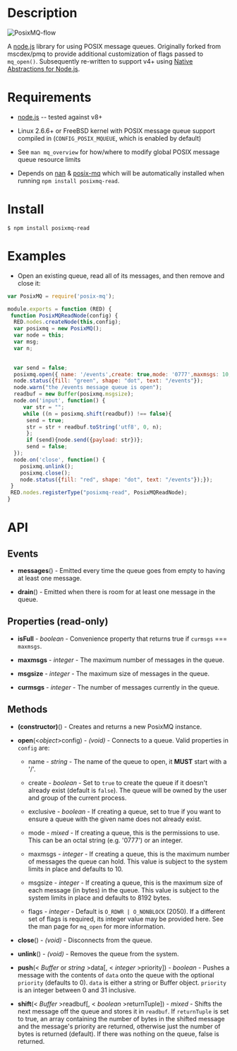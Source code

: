 Description
===========

![PosixMQ-flow](https://github.com/DE7GK35/PosixMQ-read/PosixMQ-flow.png)

A [node.js](http://nodejs.org/) library for using POSIX message queues. Originally forked from mscdex/pmq to provide additional customization of flags passed to `mq_open()`. Subsequently re-written to support v4+ using [Native Abstractions for Node.js](https://github.com/nodejs/nan).


Requirements
============

* [node.js](http://nodejs.org/) -- tested against v8+

* Linux 2.6.6+ or FreeBSD kernel with POSIX message queue support compiled in (`CONFIG_POSIX_MQUEUE`, which is enabled by default)

* See `man mq_overview` for how/where to modify global POSIX message queue resource limits

* Depends on [nan](https://www.npmjs.com/package/nan) & [posix-mq](https://www.npmjs.com/package/posix-mq) which will be automatically installed when running `npm install posixmq-read`.


Install
=======

```shell
$ npm install posixmq-read
```


Examples
========


* Open an existing queue, read all of its messages, and then remove and close it:

```javascript
var PosixMQ = require('posix-mq');

module.exports = function (RED) {
 function PosixMQReadNode(config) {
  RED.nodes.createNode(this,config);
  var posixmq = new PosixMQ();
  var node = this;
  var msg;
  var n;
 

  var send = false;
  posixmq.open({ name: '/events',create: true,mode: '0777',maxmsgs: 10, msgsize: 8 });
  node.status({fill: "green", shape: "dot", text: "/events"});
  node.warn("the /events message queue is open");
  readbuf = new Buffer(posixmq.msgsize);
  node.on('input', function() { 
     var str = "";
     while ((n = posixmq.shift(readbuf)) !== false){
      send = true;
      str = str + readbuf.toString('utf8', 0, n);
      };
      if (send){node.send({payload: str})};
      send = false;
  });
  node.on('close', function() { 
    posixmq.unlink();
    posixmq.close();
    node.status({fill: "red", shape: "dot", text: "/events"});});
 }
 RED.nodes.registerType("posixmq-read", PosixMQReadNode);
}
```


API
===

Events
------

* **messages**() - Emitted every time the queue goes from empty to having at least one message.

* **drain**() - Emitted when there is room for at least one message in the queue.

Properties (read-only)
----------------------

* **isFull** - _boolean_ - Convenience property that returns true if `curmsgs` === `maxmsgs`.

* **maxmsgs** - _integer_ - The maximum number of messages in the queue.

* **msgsize** - _integer_ - The maximum size of messages in the queue.

* **curmsgs** - _integer_ - The number of messages currently in the queue.

Methods
-------

* **(constructor)**() - Creates and returns a new PosixMQ instance.

* **open**(<_object_>config) - _(void)_ - Connects to a queue. Valid properties in `config` are:

    * name - _string_ - The name of the queue to open, it **MUST** start with a '/'.

    * create - _boolean_ - Set to `true` to create the queue if it doesn't already exist (default is `false`). The queue will be owned by the user and group of the current process.

    * exclusive - _boolean_ - If creating a queue, set to true if you want to ensure a queue with the given name does not already exist.

    * mode - _mixed_ - If creating a queue, this is the permissions to use. This can be an octal string (e.g. '0777') or an integer.

    * maxmsgs - _integer_ - If creating a queue, this is the maximum number of messages the queue can hold. This value is subject to the system limits in place and defaults to 10.

    * msgsize - _integer_ - If creating a queue, this is the maximum size of each message (in bytes) in the queue. This value is subject to the system limits in place and defaults to 8192 bytes.

    * flags - _integer_ - Default is `O_RDWR | O_NONBLOCK` (2050). If a different set of flags is required, its integer value may be provided here. See the man page for `mq_open` for more information.
    
* **close**() - _(void)_ - Disconnects from the queue.

* **unlink**() - _(void)_ - Removes the queue from the system.

* **push**(< _Buffer_ or _string_ >data[, < _integer_ >priority]) - _boolean_ - Pushes a message with the contents of `data` onto the queue with the optional `priority` (defaults to 0). `data` is either a string or Buffer object. `priority` is an integer between 0 and 31 inclusive.

* **shift**(< _Buffer_ >readbuf[, < _boolean_ >returnTuple]) - _mixed_ - Shifts the next message off the queue and stores it in `readbuf`. If `returnTuple` is set to true, an array containing the number of bytes in the shifted message and the message's priority are returned, otherwise just the number of bytes is returned (default). If there was nothing on the queue, false is returned.
